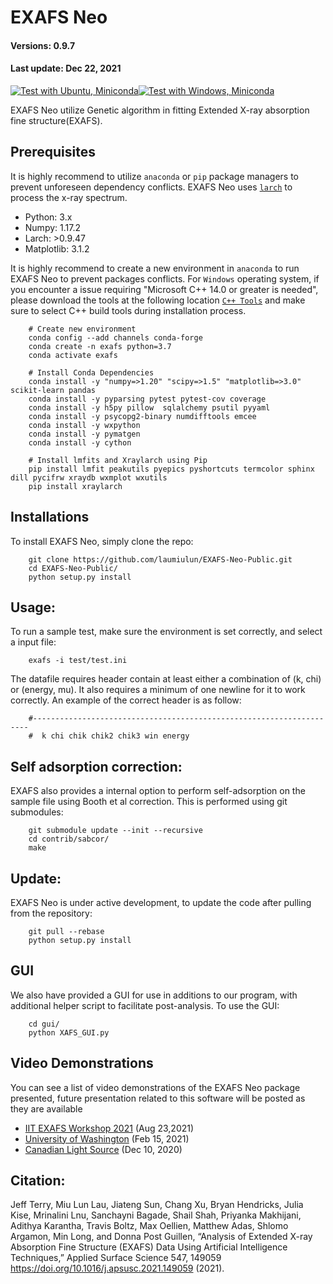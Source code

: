 # EXAFS Neo
#### Versions: 0.9.7
#### Last update: Dec 22, 2021

<!-- ![example workflow](https://github.com/laumiulun/EXAFS_Neo/actions/workflows/<WORKFLOW_FILE>/badge.svg) -->

[![Test with Ubuntu, Miniconda](https://github.com/laumiulun/EXAFS_Neo/actions/workflows/test_ubuntu.yml/badge.svg?branch=unit_tests)](https://github.com/laumiulun/EXAFS_Neo/actions/workflows/test_ubuntu.yml)[![Test with Windows, Miniconda](https://github.com/laumiulun/EXAFS_Neo/actions/workflows/test_windows.yml/badge.svg?branch=unit_tests)](https://github.com/laumiulun/EXAFS_Neo/actions/workflows/test_windows.yml)

EXAFS Neo utilize Genetic algorithm in fitting Extended X-ray absorption fine structure(EXAFS).

## Prerequisites
It is highly recommend to utilize `anaconda` or `pip` package managers to prevent unforeseen dependency conflicts. EXAFS Neo uses [`larch`](https://xraypy.github.io/xraylarch/) to process the x-ray spectrum.

  - Python: 3.x
  - Numpy: 1.17.2
  - Larch: >0.9.47
  - Matplotlib: 3.1.2

It is highly recommend to create a new environment in `anaconda` to run EXAFS Neo to prevent packages conflicts. For `Windows` operating system, if you encounter a issue requiring "Microsoft C++ 14.0 or greater is needed", please download the tools at the following location [`C++ Tools`](https://visualstudio.microsoft.com/visual-cpp-build-tools/) and make sure to select C++ build tools during installation process.


        # Create new environment
        conda config --add channels conda-forge
        conda create -n exafs python=3.7
        conda activate exafs

        # Install Conda Dependencies
        conda install -y "numpy=>1.20" "scipy=>1.5" "matplotlib=>3.0" scikit-learn pandas
        conda install -y pyparsing pytest pytest-cov coverage
        conda install -y h5py pillow  sqlalchemy psutil pyyaml
        conda install -y psycopg2-binary numdifftools emcee
        conda install -y wxpython
        conda install -y pymatgen
        conda install -y cython

        # Install lmfits and Xraylarch using Pip
        pip install lmfit peakutils pyepics pyshortcuts termcolor sphinx dill pycifrw xraydb wxmplot wxutils
        pip install xraylarch


## Installations
To install EXAFS Neo, simply clone the repo:

        git clone https://github.com/laumiulun/EXAFS-Neo-Public.git
        cd EXAFS-Neo-Public/
        python setup.py install

## Usage:
To run a sample test, make sure the environment is set correctly, and select a input file:

        exafs -i test/test.ini

The datafile requires header contain at least either a combination of (k, chi) or (energy, mu). It also requires a minimum of one newline for it to work correctly. An example of the correct header is as follow:

        #---------------------------------------------------------------------
        #  k chi chik chik2 chik3 win energy

## Self adsorption correction:
EXAFS also provides a internal option to perform self-adsorption on the sample file using Booth et al correction. This is performed using git submodules:

        git submodule update --init --recursive
        cd contrib/sabcor/
        make
## Update:
EXAFS Neo is under active development, to update the code after pulling from the repository:

        git pull --rebase
        python setup.py install


## GUI
We also have provided a GUI for use in additions to our program, with additional helper script to facilitate post-analysis. To use the GUI:

        cd gui/
        python XAFS_GUI.py


## Video Demonstrations
You can see a list of video demonstrations of the EXAFS Neo package presented, future presentation related to this software will be posted as they are available

<!-- - https://www.youtube.com/playlist?list=PLqZCvArs4yF8IrREQ3AzZJX2N-IRAPEmy [Aug 23,2021] (IIT EXAFS Workshop 2021)
- https://youtu.be/KwhItvwhapg [Feb 15, 2021] (University of Washington)
- https://youtu.be/jqISqq_FFR8 [Dec 10, 2020] (Canadian Light Source) -->

- [IIT EXAFS Workshop 2021](https://www.youtube.com/playlist?list=PLqZCvArs4yF8IrREQ3AzZJX2N-IRAPEmy) (Aug 23,2021)
- [University of Washington](https://youtu.be/KwhItvwhapg) (Feb 15, 2021)
- [Canadian Light Source](https://youtu.be/jqISqq_FFR8) (Dec 10, 2020)

## Citation:

Jeff Terry, Miu Lun Lau, Jiateng Sun, Chang Xu, Bryan Hendricks, Julia Kise, Mrinalini Lnu, Sanchayni Bagade, Shail Shah, Priyanka Makhijani, Adithya Karantha, Travis Boltz, Max Oellien, Matthew Adas, Shlomo Argamon, Min Long, and Donna Post Guillen, “Analysis of Extended X-ray Absorption Fine Structure (EXAFS) Data Using Artificial Intelligence Techniques,” Applied Surface Science 547, 149059 https://doi.org/10.1016/j.apsusc.2021.149059 (2021).
